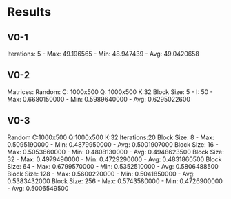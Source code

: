 # Results

## V0-1
Iterations: 5 - Max: 49.196565 - Min: 48.947439 - Avg: 49.0420658

## V0-2

Matrices: Random: C: 1000x500 Q: 1000x500 K:32
Block Size: 5 - I: 50 - Max: 0.6680150000 - Min: 0.5989640000 - Avg: 0.6295022600

## V0-3

Random C:1000x500 Q:1000x500 K:32 Iterations:20
Block Size: 8   - Max: 0.5095190000 - Min: 0.4879950000 - Avg: 0.5001907000
Block Size: 16  - Max: 0.5053660000 - Min: 0.4808130000 - Avg: 0.4948623500
Block Size: 32  - Max: 0.4979490000 - Min: 0.4729290000 - Avg: 0.4831860500
Block Size: 64  - Max: 0.6799570000 - Min: 0.5352510000 - Avg: 0.5806488500
Block Size: 128 - Max: 0.5600220000 - Min: 0.5041850000 - Avg: 0.5383432000
Block Size: 256 - Max: 0.5743580000 - Min: 0.4726900000 - Avg: 0.5006549500